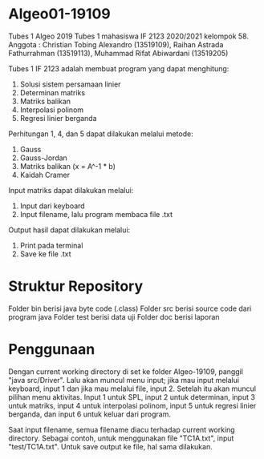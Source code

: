 # Algeo01-19109
Tubes 1 Algeo 2019
Tubes 1 mahasiswa IF 2123 2020/2021 kelompok 58.
Anggota : Christian Tobing Alexandro (13519109), Raihan Astrada Fathurrahman (13519113), Muhammad Rifat Abiwardani (13519205)

Tubes 1 IF 2123 adalah membuat program yang dapat menghitung:
1. Solusi sistem persamaan linier
2. Determinan matriks
3. Matriks balikan
4. Interpolasi polinom
5. Regresi linier berganda

Perhitungan 1, 4, dan 5 dapat dilakukan melalui metode:
1. Gauss
2. Gauss-Jordan
3. Matriks balikan (x = A^-1 * b)
4. Kaidah Cramer

Input matriks dapat dilakukan melalui:
1. Input dari keyboard
2. Input filename, lalu program membaca file .txt

Output hasil dapat dilakukan melalui:
1. Print pada terminal
2. Save ke file .txt

# Struktur Repository
Folder bin berisi java byte code (.class)
Folder src berisi source code dari program java
Folder test berisi data uji
Folder doc berisi laporan

# Penggunaan
Dengan current working directory di set ke folder Algeo-19109, panggil "java src/Driver". Lalu akan muncul menu input; jika mau input melalui keyboard, input 1 dan jika mau melalui file, input 2. Setelah itu akan muncul pilihan menu aktivitas. Input 1 untuk SPL, input 2 untuk determinan, input 3 untuk matriks, input 4 untuk interpolasi polinom, input 5 untuk regresi linier berganda, dan input 6 untuk keluar dari program.

Saat input filename, semua filename diacu terhadap current working directory. Sebagai contoh, untuk menggunakan file "TC1A.txt", input "test/TC1A.txt". Untuk save output ke file, hal sama dilakukan.
